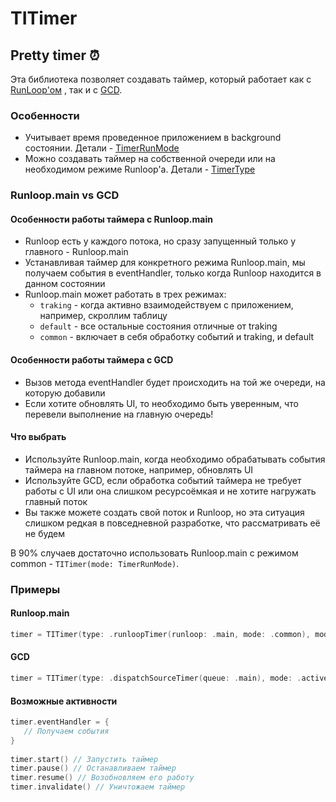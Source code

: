 # TITimer
## Pretty timer ⏰

Эта библиотека позволяет создавать таймер, который работает как с [RunLoop'ом](#Runloop) , так и с [GCD](#GCD).

### Особенности

- Учитывает время проведенное приложением в background состоянии. Детали - [TimerRunMode](Sources/TITimer/Enums/TimerRunMode.swift)
- Можно создавать таймер на собственной очереди или на необходимом режиме Runloop'а. Детали - [TimerType](Sources/TITimer/Enums/TimerType.swift)

### Runloop.main vs GCD

#### Особенности работы таймера с Runloop.main

- Runloop есть у каждого потока, но сразу запущенный только у главного - Runloop.main
- Устанавливая таймер для конкретного режима Runloop.main, мы получаем события в eventHandler, только когда Runloop находится в данном состоянии
- Runloop.main может работать в трех режимах:    
     - `traking` - когда активно взаимодействуем с приложением, например, скроллим таблицу
     - `default` - все остальные состояния отличные от traking
     - `common` - включает в себя обработку событий и traking, и default

#### Особенности работы таймера с GCD

- Вызов метода eventHandler будет происходить на той же очереди, на которую добавили
- Eсли хотите обновлять UI, то необходимо быть уверенным, что перевели выполнение на главную очередь!

#### Что выбрать

- Используйте Runloop.main, когда необходимо обрабатывать события таймера на главном потоке, например, обновлять UI
- Используйте GCD, если обработка событий таймера не требует работы с UI или она слишком ресурсоёмкая и не хотите нагружать главный поток
- Вы также можете создать свой поток и Runloop, но эта ситуация слишком редкая в повседневной разработке, что рассматривать её не будем

В 90% случаев достаточно использовать Runloop.main с режимом common - `TITimer(mode: TimerRunMode)`.

### Примеры

#### Runloop.main

```swift
timer = TITimer(type: .runloopTimer(runloop: .main, mode: .common), mode: .onlyActive)
```
#### GCD

```swift
timer = TITimer(type: .dispatchSourceTimer(queue: .main), mode: .activeAndBackground)
```

#### Возможные активности

```swift        
timer.eventHandler = {
   // Получаем события
}
        
timer.start() // Запустить таймер
timer.pause() // Останавливаем таймер
timer.resume() // Возобновляем его работу
timer.invalidate() // Уничтожаем таймер
```
